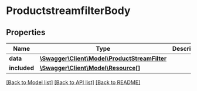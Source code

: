 # ProductstreamfilterBody

## Properties
Name | Type | Description | Notes
------------ | ------------- | ------------- | -------------
**data** | [**\Swagger\Client\Model\ProductStreamFilter**](ProductStreamFilter.md) |  | [optional] 
**included** | [**\Swagger\Client\Model\Resource[]**](Resource.md) |  | [optional] 

[[Back to Model list]](../../README.md#documentation-for-models) [[Back to API list]](../../README.md#documentation-for-api-endpoints) [[Back to README]](../../README.md)

